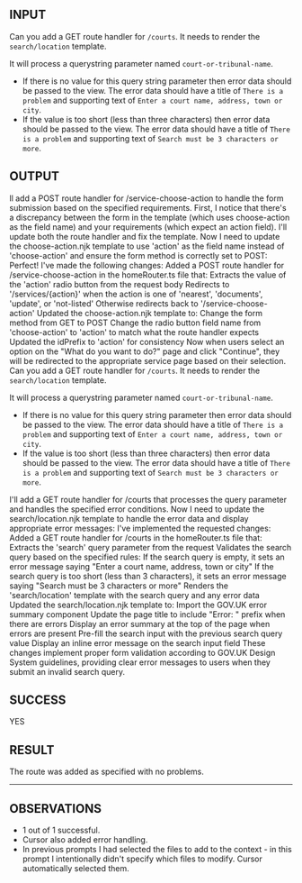 ## INPUT
Can you add a GET route handler for `/courts`. It needs to render the `search/location` template.

It will process a querystring parameter named `court-or-tribunal-name`.
* If there is no value for this query string parameter then error data should be passed to the view. The error data should have a title of `There is a problem` and supporting text of `Enter a court name, address, town or city`.
* If the value is too short (less than three characters) then error data should be passed to the view. The error data should have a title of `There is a problem` and supporting text of `Search must be 3 characters or more`.

## OUTPUT
ll add a POST route handler for /service-choose-action to handle the form submission based on the specified requirements. First, I notice that there's a discrepancy between the form in the template (which uses choose-action as the field name) and your requirements (which expect an action field). I'll update both the route handler and fix the template.
Now I need to update the choose-action.njk template to use 'action' as the field name instead of 'choose-action' and ensure the form method is correctly set to POST:
Perfect! I've made the following changes:
Added a POST route handler for /service-choose-action in the homeRouter.ts file that:
Extracts the value of the 'action' radio button from the request body
Redirects to '/services/{action}' when the action is one of 'nearest', 'documents', 'update', or 'not-listed'
Otherwise redirects back to '/service-choose-action'
Updated the choose-action.njk template to:
Change the form method from GET to POST
Change the radio button field name from 'choose-action' to 'action' to match what the route handler expects
Updated the idPrefix to 'action' for consistency
Now when users select an option on the "What do you want to do?" page and click "Continue", they will be redirected to the appropriate service page based on their selection.
Can you add a GET route handler for `/courts`. It needs to render the `search/location` template.

It will process a querystring parameter named `court-or-tribunal-name`.
* If there is no value for this query string parameter then error data should be passed to the view. The error data should have a title of `There is a problem` and supporting text of `Enter a court name, address, town or city`.
* If the value is too short (less than three characters) then error data should be passed to the view. The error data should have a title of `There is a problem` and supporting text of `Search must be 3 characters or more`.

I'll add a GET route handler for /courts that processes the query parameter and handles the specified error conditions.
Now I need to update the search/location.njk template to handle the error data and display appropriate error messages:
I've implemented the requested changes:
Added a GET route handler for /courts in the homeRouter.ts file that:
Extracts the 'search' query parameter from the request
Validates the search query based on the specified rules:
If the search query is empty, it sets an error message saying "Enter a court name, address, town or city"
If the search query is too short (less than 3 characters), it sets an error message saying "Search must be 3 characters or more"
Renders the 'search/location' template with the search query and any error data
Updated the search/location.njk template to:
Import the GOV.UK error summary component
Update the page title to include "Error: " prefix when there are errors
Display an error summary at the top of the page when errors are present
Pre-fill the search input with the previous search query value
Display an inline error message on the search input field
These changes implement proper form validation according to GOV.UK Design System guidelines, providing clear error messages to users when they submit an invalid search query.

## SUCCESS
YES

## RESULT
The route was added as specified with no problems.

-----

## OBSERVATIONS
* 1 out of 1 successful.
* Cursor also added error handling.
* In previous prompts I had selected the files to add to the context - in this prompt I intentionally didn't specify which files to modify. Cursor automatically selected them.